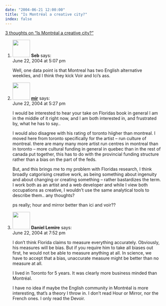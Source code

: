 ```yaml
---
date: "2004-06-21 12:00:00"
title: "Is Montréal a creative city?"
index: false
---
```


[3 thoughts on &ldquo;Is Montréal a creative city?&rdquo;](/lemire/blog/2004/06-21-is-montral-a-creative-city)

<ol class="comment-list">
<li id="comment-55" class="comment even thread-even depth-1">
<div class="comment-author vcard">
<img alt src="https://secure.gravatar.com/avatar/24f866ee4a06bb70054b962ff09295b3?s=56&#038;d=mm&#038;r=g" srcset="https://secure.gravatar.com/avatar/24f866ee4a06bb70054b962ff09295b3?s=112&#038;d=mm&#038;r=g 2x" class="avatar avatar-56 photo" height="56" width="56" decoding="async" /> <b class="fn">Seb</b> <span class="says">says:</span> </div>
<div class="comment-metadata"><time datetime="2004-06-22T17:07:43+00:00">June 22, 2004 at 5:07 pm</time></a> </div>
<div class="comment-content">
<p>Well, one data point is that Montreal has two English alternative weeklies, and I think they kick Voir and Ici&rsquo;s ass.</p>
</div>
</li>
<li id="comment-56" class="comment odd alt thread-odd thread-alt depth-1">
<div class="comment-author vcard">
<img alt src="https://secure.gravatar.com/avatar/54a78cb94eb7f06b44c18848a5a6b2e0?s=56&#038;d=mm&#038;r=g" srcset="https://secure.gravatar.com/avatar/54a78cb94eb7f06b44c18848a5a6b2e0?s=112&#038;d=mm&#038;r=g 2x" class="avatar avatar-56 photo" height="56" width="56" decoding="async" /> <b class="fn"><a href="http://ww3.flinknet.com/?kwrf=http%3A%2F%2Flemire.me%2Fblog" class="url" rel="ugc external nofollow">mir</a></b> <span class="says">says:</span> </div>
<div class="comment-metadata"><time datetime="2004-06-22T17:27:36+00:00">June 22, 2004 at 5:27 pm</time></a> </div>
<div class="comment-content">
<p>I would be interested to hear your take on Floridas book in general I am in the middle of it right now, and I am both interested in, and frustrated by, what he has to say.. </p>
<p>I would also disagree with his rating of toronto hiigher than montreal. I moved here from toronto specifically for the artist &#8211; run culture of montreal. there are many many more artist run centres in montreal than in toronto &#8211; more cultural funding in general in quebec than in the rest of canada put together, this has to do with the provincial funding structure rather than a bias on the part of the feds.</p>
<p>But, and this brings me to my problem with Floridas research, I think broadly catgorising creative work, as being something about ingenuity and about changing or creating something &#8211; rather bastardizes the term. I work both as an artist and a web developer and while I view both occupations as creative, I wouldn&rsquo;t use the same analytical tools to describe them.. any thoughts?</p>
<p> ps really; hour and mirror better than ici and voir??</p>
</div>
</li>
<li id="comment-57" class="comment even thread-even depth-1">
<div class="comment-author vcard">
<img alt src="https://secure.gravatar.com/avatar/?s=56&#038;d=mm&#038;r=g" srcset="https://secure.gravatar.com/avatar/?s=112&#038;d=mm&#038;r=g 2x" class="avatar avatar-56 photo avatar-default" height="56" width="56" loading="lazy" decoding="async" /> <b class="fn">Daniel Lemire</b> <span class="says">says:</span> </div>
<div class="comment-metadata"><time datetime="2004-06-22T19:52:01+00:00">June 22, 2004 at 7:52 pm</time></a> </div>
<div class="comment-content">
<p>I don&rsquo;t think Florida claims to measure everything accurately. Obviously, his measures will be bias. But if you require him to take all biases out first, he would not be able to measure anything at all. In science, we have to accept that a bias, unaccurate measure might be better than no measure at all.</p>
<p>I lived in Toronto for 5 years. It was clearly more business minded than Montr&#233;al.</p>
<p>I have no idea if maybe the English community in Montr&#233;al is more interesting, that&rsquo;s a theory I throw in. I don&rsquo;t read Hour or Mirror, nor the French ones. I only read the Devoir.</p>
</div>
</li>
</ol>
